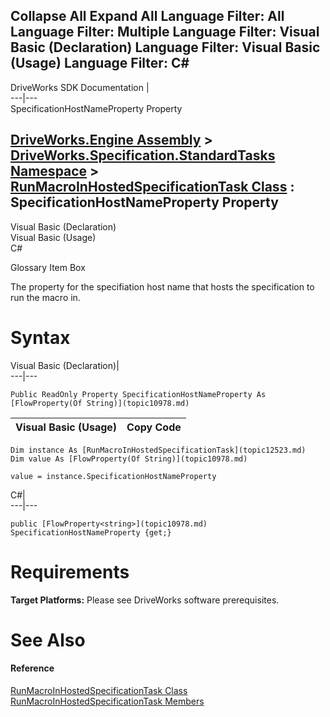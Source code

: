        

 Collapse All Expand All  Language Filter: All  Language Filter: Multiple  Language Filter: Visual Basic (Declaration) Language Filter: Visual Basic (Usage) Language Filter: C#  
---  
DriveWorks SDK Documentation  |   
---|---  
SpecificationHostNameProperty Property   
  
[DriveWorks.Engine Assembly](topic2156.md) > [DriveWorks.Specification.StandardTasks Namespace](topic11896.md) > [RunMacroInHostedSpecificationTask Class](topic12523.md) : SpecificationHostNameProperty Property  
---  
  
Visual Basic (Declaration)    
Visual Basic (Usage)    
C# 

Glossary Item Box

The property for the specifiation host name that hosts the specification to run the macro in. 

# Syntax

Visual Basic (Declaration)|   
---|---  
      
    
    Public ReadOnly Property SpecificationHostNameProperty As [FlowProperty(Of String)](topic10978.md)  
  
Visual Basic (Usage)| Copy Code  
---|---  
      
    
    Dim instance As [RunMacroInHostedSpecificationTask](topic12523.md)
    Dim value As [FlowProperty(Of String)](topic10978.md)
     
    value = instance.SpecificationHostNameProperty  
  
C#|   
---|---  
      
    
    public [FlowProperty<string>](topic10978.md) SpecificationHostNameProperty {get;}  
  
# Requirements

**Target Platforms:** Please see DriveWorks software prerequisites.

# See Also

#### Reference

[RunMacroInHostedSpecificationTask Class](topic12523.md)   
[RunMacroInHostedSpecificationTask Members](topic12524.md)


